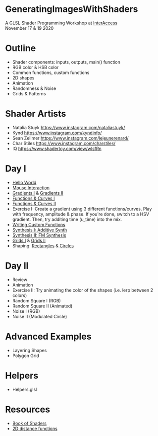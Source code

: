# GeneratingImagesWithShaders
A GLSL Shader Programming Workshop at [InterAccess](https://interaccess.org/)\
November 17 & 19 2020

# Outline
* Shader components: inputs, outputs, main() function
* RGB color & HSB color 
* Common functions, custom functions
* 2D shapes
* Animation
* Randomness & Noise
* Grids & Patterns

# Shader Artists
* Natalia Stuyk https://www.instagram.com/nataliastuyk/
* Kynd https://www.instagram.com/kyndinfo/
* Sean Zellmer https://www.instagram.com/lejeunerenard/ 
* Char Stiles https://www.instagram.com/charstiles/
* IQ https://www.shadertoy.com/view/wlsfRn

# Day I
* [Hello World](Hello_World.frag)
* [Mouse Interaction](Mouse_Interaction.frag)
* [Gradients I](Gradients_I.frag) & [Gradients II](Gradients_II.frag)
* [Functions & Curves I](Functions_&_Curves_I.frag)
* [Functions & Curves II](Functions_&_Curves_II.frag)
* Exercise I: Create a gradient using 3 different functions/curves. Play with frequency, amplitude & phase. If you're done, switch to a HSV gradient. Then, try additing time (u_time) into the mix.
* [Writing Custom Functions](Custom_Functions.frag)
* [Synthesis I: Additive Synth](Additive_Synth.frag)
* [Synthesis II: FM Synthesis](FM_Synth.frag)
* [Grids I](Grids_I.frag) & [Grids II](Grids_II_(HSB).frag) 
* Shaping: [Rectangles](Shaping_I_(Rectangle).frag) & [Circles](Shaping_II_(Circles).frag)

# Day II
* Review
* Animation
* Exercise II: Try animating the color of the shapes (i.e. lerp between 2 colors)
* Random Square I (RGB)
* Random Square II (Animated)
* Noise I (RGB)
* Noise II (Modulated Circle)

# Advanced Examples
* Layering Shapes
* Polygon Grid

# Helpers
* Helpers.glsl

# Resources
* [Book of Shaders](https://thebookofshaders.com/)
* [2D distance functions](https://www.iquilezles.org/www/articles/distfunctions2d/distfunctions2d.htm)


